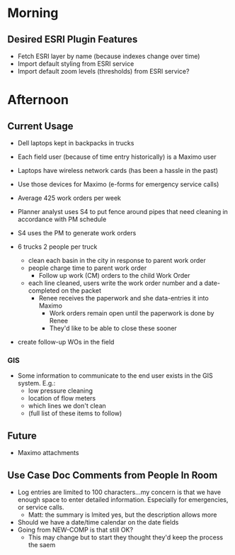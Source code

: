 
# Morning

## Desired ESRI Plugin Features

- Fetch ESRI layer by name (because indexes change over time)
- Import default styling from ESRI service
- Import default zoom levels (thresholds) from ESRI service?

# Afternoon

## Current Usage

- Dell laptops kept in backpacks in trucks
- Each field user (because of time entry historically) is a Maximo user
- Laptops have wireless network cards (has been a hassle in the past)
- Use those devices for Maximo (e-forms for emergency service calls)
- Average 425 work orders per week

- Planner analyst uses S4 to put fence around pipes that need cleaning in accordance with PM schedule

- S4 uses the PM to generate work orders

- 6 trucks 2 people per truck
  - clean each basin in the city in response to parent work order
  - people charge time to parent work order
    - Follow up work (CM) orders to the child Work Order
  - each line cleaned, users write the work order number and a date-completed on the packet
    - Renee receives the paperwork and she data-entries it into Maximo
      - Work orders remain open until the paperwork is done by Renee
      - They'd like to be able to close these sooner
- create follow-up WOs in the field

### GIS

- Some information to communicate to the end user exists in the GIS system. E.g.:
  - low pressure cleaning
  - location of flow meters
  - which lines we don't clean
  - (full list of these items to follow)

## Future

- Maximo attachments

## Use Case Doc Comments from People In Room

- Log entries are limited to 100 characters...my concern is that we have enough space to enter detailed information. Especially for emergencies, or service calls.
  - Matt: the summary is lmited yes, but the description allows more
- Should we have a date/time calendar on the date fields
- Going from NEW-COMP is that still OK?
  - This may change but to start they thought they'd keep the process the saem
